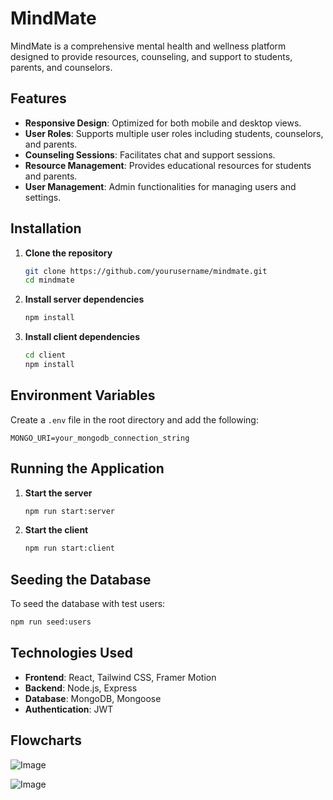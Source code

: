 # MindMate

MindMate is a comprehensive mental health and wellness platform designed to provide resources, counseling, and support to students, parents, and counselors.

## Features

- **Responsive Design**: Optimized for both mobile and desktop views.
- **User Roles**: Supports multiple user roles including students, counselors, and parents.
- **Counseling Sessions**: Facilitates chat and support sessions.
- **Resource Management**: Provides educational resources for students and parents.
- **User Management**: Admin functionalities for managing users and settings.

## Installation

1. **Clone the repository**
   ```bash
   git clone https://github.com/yourusername/mindmate.git
   cd mindmate
   ```

2. **Install server dependencies**
   ```bash
   npm install
   ```

3. **Install client dependencies**
   ```bash
   cd client
   npm install
   ```

## Environment Variables

Create a `.env` file in the root directory and add the following:

```env
MONGO_URI=your_mongodb_connection_string
```

## Running the Application

1. **Start the server**
   ```bash
   npm run start:server
   ```

2. **Start the client**
   ```bash
   npm run start:client
   ```

## Seeding the Database

To seed the database with test users:

```bash
npm run seed:users
```

## Technologies Used

- **Frontend**: React, Tailwind CSS, Framer Motion
- **Backend**: Node.js, Express
- **Database**: MongoDB, Mongoose
- **Authentication**: JWT

## Flowcharts
![Image](https://github.com/user-attachments/assets/6e349bc1-9768-414c-8976-a85263a3a9e0)

![Image](https://github.com/user-attachments/assets/0fc70779-bb23-4e93-ac25-7d43ba69a5a6)
